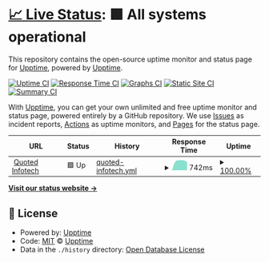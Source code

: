 # [📈 Live Status](https://upptime.github.io/upptime): <!--live status--> **🟩 All systems operational**

This repository contains the open-source uptime monitor and status page for [Upptime](https://upptime.js.org), powered by [Upptime](https://github.com/upptime/upptime).

[![Uptime CI](https://github.com/malik106/qst-client-status-all/workflows/Uptime%20CI/badge.svg)](https://github.com/malik106/qst-client-status-all/actions?query=workflow%3A%22Uptime+CI%22)
[![Response Time CI](https://github.com/malik106/qst-client-status-all/workflows/Response%20Time%20CI/badge.svg)](https://github.com/malik106/qst-client-status-all/actions?query=workflow%3A%22Response+Time+CI%22)
[![Graphs CI](https://github.com/malik106/qst-client-status-all/workflows/Graphs%20CI/badge.svg)](https://github.com/malik106/qst-client-status-all/actions?query=workflow%3A%22Graphs+CI%22)
[![Static Site CI](https://github.com/malik106/qst-client-status-all/workflows/Static%20Site%20CI/badge.svg)](https://github.com/malik106/qst-client-status-all/actions?query=workflow%3A%22Static+Site+CI%22)
[![Summary CI](https://github.com/malik106/qst-client-status-all/workflows/Summary%20CI/badge.svg)](https://github.com/malik106/qst-client-status-all/actions?query=workflow%3A%22Summary+CI%22)

With [Upptime](https://upptime.js.org), you can get your own unlimited and free uptime monitor and status page, powered entirely by a GitHub repository. We use [Issues](https://github.com/upptime/upptime/issues) as incident reports, [Actions](https://github.com/malik106/qst-client-status-all/actions) as uptime monitors, and [Pages](https://upptime.github.io/upptime) for the status page.

<!--start: status pages-->
<!-- This summary is generated by Upptime (https://github.com/upptime/upptime) -->
<!-- Do not edit this manually, your changes will be overwritten -->
<!-- prettier-ignore -->
| URL | Status | History | Response Time | Uptime |
| --- | ------ | ------- | ------------- | ------ |
| <img alt="" src="https://favicons.githubusercontent.com/www.quotedinfotech.com" height="13"> [Quoted Infotech](https://www.quotedinfotech.com) | 🟩 Up | [quoted-infotech.yml](https://github.com/malik106/qst-client-status-all/commits/HEAD/history/quoted-infotech.yml) | <details><summary><img alt="Response time graph" src="./graphs/quoted-infotech/response-time-week.png" height="20"> 742ms</summary><br><a href="https://malik106.github.io/qst-client-status-all/history/quoted-infotech"><img alt="Response time 742" src="https://img.shields.io/endpoint?url=https%3A%2F%2Fraw.githubusercontent.com%2Fmalik106%2Fqst-client-status-all%2FHEAD%2Fapi%2Fquoted-infotech%2Fresponse-time.json"></a><br><a href="https://malik106.github.io/qst-client-status-all/history/quoted-infotech"><img alt="24-hour response time 742" src="https://img.shields.io/endpoint?url=https%3A%2F%2Fraw.githubusercontent.com%2Fmalik106%2Fqst-client-status-all%2FHEAD%2Fapi%2Fquoted-infotech%2Fresponse-time-day.json"></a><br><a href="https://malik106.github.io/qst-client-status-all/history/quoted-infotech"><img alt="7-day response time 742" src="https://img.shields.io/endpoint?url=https%3A%2F%2Fraw.githubusercontent.com%2Fmalik106%2Fqst-client-status-all%2FHEAD%2Fapi%2Fquoted-infotech%2Fresponse-time-week.json"></a><br><a href="https://malik106.github.io/qst-client-status-all/history/quoted-infotech"><img alt="30-day response time 742" src="https://img.shields.io/endpoint?url=https%3A%2F%2Fraw.githubusercontent.com%2Fmalik106%2Fqst-client-status-all%2FHEAD%2Fapi%2Fquoted-infotech%2Fresponse-time-month.json"></a><br><a href="https://malik106.github.io/qst-client-status-all/history/quoted-infotech"><img alt="1-year response time 742" src="https://img.shields.io/endpoint?url=https%3A%2F%2Fraw.githubusercontent.com%2Fmalik106%2Fqst-client-status-all%2FHEAD%2Fapi%2Fquoted-infotech%2Fresponse-time-year.json"></a></details> | <details><summary><a href="https://malik106.github.io/qst-client-status-all/history/quoted-infotech">100.00%</a></summary><a href="https://malik106.github.io/qst-client-status-all/history/quoted-infotech"><img alt="All-time uptime 100.00%" src="https://img.shields.io/endpoint?url=https%3A%2F%2Fraw.githubusercontent.com%2Fmalik106%2Fqst-client-status-all%2FHEAD%2Fapi%2Fquoted-infotech%2Fuptime.json"></a><br><a href="https://malik106.github.io/qst-client-status-all/history/quoted-infotech"><img alt="24-hour uptime 100.00%" src="https://img.shields.io/endpoint?url=https%3A%2F%2Fraw.githubusercontent.com%2Fmalik106%2Fqst-client-status-all%2FHEAD%2Fapi%2Fquoted-infotech%2Fuptime-day.json"></a><br><a href="https://malik106.github.io/qst-client-status-all/history/quoted-infotech"><img alt="7-day uptime 100.00%" src="https://img.shields.io/endpoint?url=https%3A%2F%2Fraw.githubusercontent.com%2Fmalik106%2Fqst-client-status-all%2FHEAD%2Fapi%2Fquoted-infotech%2Fuptime-week.json"></a><br><a href="https://malik106.github.io/qst-client-status-all/history/quoted-infotech"><img alt="30-day uptime 100.00%" src="https://img.shields.io/endpoint?url=https%3A%2F%2Fraw.githubusercontent.com%2Fmalik106%2Fqst-client-status-all%2FHEAD%2Fapi%2Fquoted-infotech%2Fuptime-month.json"></a><br><a href="https://malik106.github.io/qst-client-status-all/history/quoted-infotech"><img alt="1-year uptime 100.00%" src="https://img.shields.io/endpoint?url=https%3A%2F%2Fraw.githubusercontent.com%2Fmalik106%2Fqst-client-status-all%2FHEAD%2Fapi%2Fquoted-infotech%2Fuptime-year.json"></a></details>

<!--end: status pages-->

[**Visit our status website →**](https://upptime.github.io/upptime)

## 📄 License

- Powered by: [Upptime](https://github.com/upptime/upptime)
- Code: [MIT](./LICENSE) © [Upptime](https://upptime.js.org)
- Data in the `./history` directory: [Open Database License](https://opendatacommons.org/licenses/odbl/1-0/)
